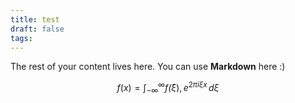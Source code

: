 ```yaml
---
title: test
draft: false
tags:
---
```

 
The rest of your content lives here. You can use **Markdown** here :)

$$
f(x) = \int_{-\infty}^\infty
    f\hat(\xi),e^{2 \pi i \xi x}
    \,d\xi
$$

